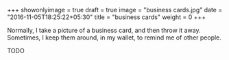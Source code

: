 +++
showonlyimage = true
draft = true
image = "business cards.jpg"
date = "2016-11-05T18:25:22+05:30"
title = "business cards"
weight = 0
+++

Normally, I take a picture of a business card, and then throw it away. Sometimes, I keep them around, in my wallet, to remind me of other people.

TODO
